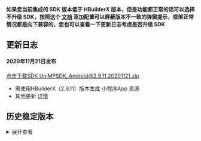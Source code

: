 **如果您当前集成的 SDK 版本低于 HBuilderX 版本，但是功能都正常的话可以选择不升级 SDK，按照这个 [文档](https://ask.dcloud.net.cn/article/35627) 添加配置可以屏蔽版本不一致的弹窗提示，框架正常情况都是向下兼容的，您也可以查看一下更新日志考虑是否升级 SDK**

## 更新日志
#### 2020年11月21日发布
[点击下载SDK UniMPSDK_Android@2.9.11.20201121.zip](http://download.dcloud.net.cn/unimpsdk/UniMPSDK_Android@2.9.11.20201121.zip)
+ 需使用HBuilderX（2.9.11）版本生成 小程序App 资源
+ 其他更新 [详情](https://download1.dcloud.net.cn/hbuilderx/changelog/2.9.11.20201121-alpha.html)


## 历史稳定版本
<details>
<summary>展开查看</summary>

百度网盘链接: [https://pan.baidu.com/s/1Gb19IMm2ihRA0u4MNzCT4Q](https://pan.baidu.com/s/1Gb19IMm2ihRA0u4MNzCT4Q) 提取码: hnug